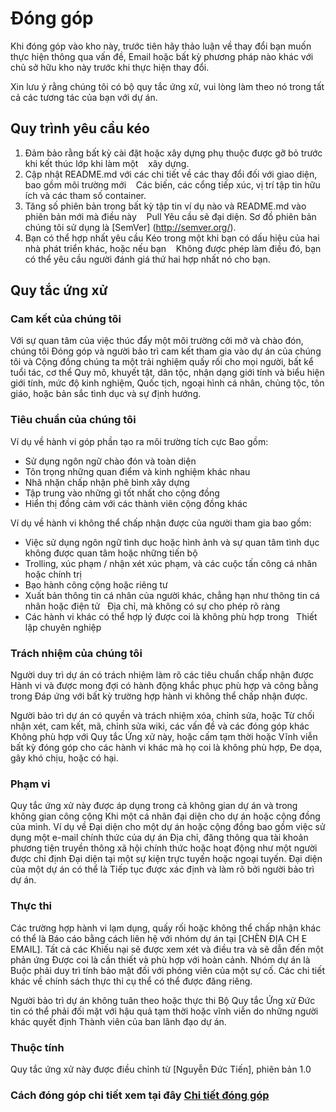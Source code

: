 # Đóng góp

Khi đóng góp vào kho này, trước tiên hãy thảo luận về thay đổi bạn muốn thực hiện thông qua vấn đề,
Email hoặc bất kỳ phương pháp nào khác với chủ sở hữu kho này trước khi thực hiện thay đổi.

Xin lưu ý rằng chúng tôi có bộ quy tắc ứng xử, vui lòng làm theo nó trong tất cả các tương tác của bạn với dự án.

## Quy trình yêu cầu kéo

1. Đảm bảo rằng bất kỳ cài đặt hoặc xây dựng phụ thuộc được gỡ bỏ trước khi kết thúc lớp khi làm một
   xây dựng.
2. Cập nhật README.md với các chi tiết về các thay đổi đối với giao diện, bao gồm môi trường mới
   Các biến, các cổng tiếp xúc, vị trí tập tin hữu ích và các tham số container.
3. Tăng số phiên bản trong bất kỳ tập tin ví dụ nào và README.md vào phiên bản mới mà điều này
   Pull Yêu cầu sẽ đại diện. Sơ đồ phiên bản chúng tôi sử dụng là [SemVer] (http://semver.org/).
4. Bạn có thể hợp nhất yêu cầu Kéo trong một khi bạn có dấu hiệu của hai nhà phát triển khác, hoặc nếu bạn
   Không được phép làm điều đó, bạn có thể yêu cầu người đánh giá thứ hai hợp nhất nó cho bạn.

## Quy tắc ứng xử

### Cam kết của chúng tôi

Với sự quan tâm của việc thúc đẩy một môi trường cởi mở và chào đón, chúng tôi
Đóng góp và người bảo trì cam kết tham gia vào dự án của chúng tôi và
Cộng đồng chúng ta một trải nghiệm quấy rối cho mọi người, bất kể tuổi tác, cơ thể
Quy mô, khuyết tật, dân tộc, nhận dạng giới tính và biểu hiện giới tính, mức độ kinh nghiệm,
Quốc tịch, ngoại hình cá nhân, chủng tộc, tôn giáo, hoặc bản sắc tình dục và
sự định hướng.

### Tiêu chuẩn của chúng tôi

Ví dụ về hành vi góp phần tạo ra môi trường tích cực
Bao gồm:

* Sử dụng ngôn ngữ chào đón và toàn diện
* Tôn trọng những quan điểm và kinh nghiệm khác nhau
* Nhã nhặn chấp nhận phê bình xây dựng
* Tập trung vào những gì tốt nhất cho cộng đồng
* Hiển thị đồng cảm với các thành viên cộng đồng khác

Ví dụ về hành vi không thể chấp nhận được của người tham gia bao gồm:

* Việc sử dụng ngôn ngữ tình dục hoặc hình ảnh và sự quan tâm tình dục không được quan tâm hoặc
những tiến bộ
* Trolling, xúc phạm / nhận xét xúc phạm, và các cuộc tấn công cá nhân hoặc chính trị
* Bạo hành công cộng hoặc riêng tư
* Xuất bản thông tin cá nhân của người khác, chẳng hạn như thông tin cá nhân hoặc điện tử
  Địa chỉ, mà không có sự cho phép rõ ràng
* Các hành vi khác có thể hợp lý được coi là không phù hợp trong
  Thiết lập chuyên nghiệp

### Trách nhiệm của chúng tôi

Người duy trì dự án có trách nhiệm làm rõ các tiêu chuẩn chấp nhận được
Hành vi và được mong đợi có hành động khắc phục phù hợp và công bằng trong
Đáp ứng với bất kỳ trường hợp hành vi không thể chấp nhận được.

Người bảo trì dự án có quyền và trách nhiệm xóa, chỉnh sửa, hoặc
Từ chối nhận xét, cam kết, mã, chỉnh sửa wiki, các vấn đề và các đóng góp khác
Không phù hợp với Quy tắc Ứng xử này, hoặc cấm tạm thời hoặc
Vĩnh viễn bất kỳ đóng góp cho các hành vi khác mà họ coi là không phù hợp,
Đe dọa, gây khó chịu, hoặc có hại.

### Phạm vi

Quy tắc ứng xử này được áp dụng trong cả không gian dự án và trong không gian công cộng
Khi một cá nhân đại diện cho dự án hoặc cộng đồng của mình. Ví dụ về
Đại diện cho một dự án hoặc cộng đồng bao gồm việc sử dụng một e-mail chính thức của dự án
Địa chỉ, đăng thông qua tài khoản phương tiện truyền thông xã hội chính thức hoặc hoạt động như một người được chỉ định
Đại diện tại một sự kiện trực tuyến hoặc ngoại tuyến. Đại diện của một dự án có thể là
Tiếp tục được xác định và làm rõ bởi người bảo trì dự án.

### Thực thi

Các trường hợp hành vi lạm dụng, quấy rối hoặc không thể chấp nhận khác có thể là
Báo cáo bằng cách liên hệ với nhóm dự án tại [CHÈN ĐỊA CH E EMAIL]. Tất cả các
Khiếu nại sẽ được xem xét và điều tra và sẽ dẫn đến một phản ứng
Được coi là cần thiết và phù hợp với hoàn cảnh. Nhóm dự án là
Buộc phải duy trì tính bảo mật đối với phóng viên của một sự cố.
Các chi tiết khác về chính sách thực thi cụ thể có thể được đăng riêng.

Người bảo trì dự án không tuân theo hoặc thực thi Bộ Quy tắc Ứng xử
Đức tin có thể phải đối mặt với hậu quả tạm thời hoặc vĩnh viễn do những người khác quyết định
Thành viên của ban lãnh đạo dự án.

### Thuộc tính

Quy tắc ứng xử này được điều chỉnh từ [Nguyễn Đức Tiến], phiên bản 1.0
### Cách đóng góp chi tiết xem tại đây [Chi tiết đóng góp](https://github.com/TeamworkTCU/4305-FOSSD-Project/blob/Phuc/donggop.md)

